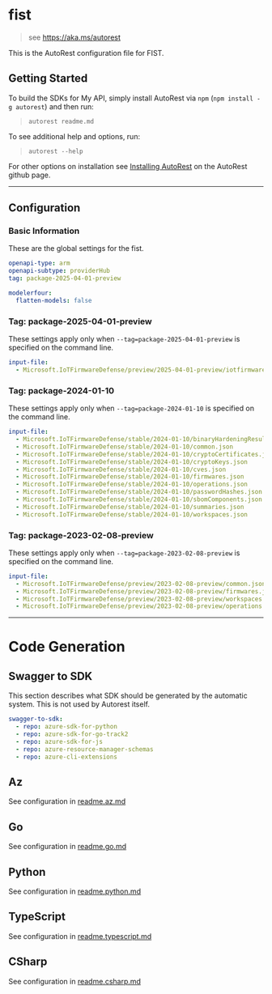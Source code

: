 # fist

> see https://aka.ms/autorest

This is the AutoRest configuration file for FIST.

## Getting Started

To build the SDKs for My API, simply install AutoRest via `npm` (`npm install -g autorest`) and then run:

> `autorest readme.md`

To see additional help and options, run:

> `autorest --help`

For other options on installation see [Installing AutoRest](https://aka.ms/autorest/install) on the AutoRest github page.

---

## Configuration

### Basic Information

These are the global settings for the fist.

``` yaml
openapi-type: arm
openapi-subtype: providerHub
tag: package-2025-04-01-preview
```

``` yaml
modelerfour:
  flatten-models: false
```
### Tag: package-2025-04-01-preview

These settings apply only when `--tag=package-2025-04-01-preview` is specified on the command line.

```yaml $(tag) == 'package-2025-04-01-preview'
input-file:
  - Microsoft.IoTFirmwareDefense/preview/2025-04-01-preview/iotfirmwaredefense.json
```

### Tag: package-2024-01-10

These settings apply only when `--tag=package-2024-01-10` is specified on the command line.

```yaml $(tag) == 'package-2024-01-10'
input-file:
  - Microsoft.IoTFirmwareDefense/stable/2024-01-10/binaryHardeningResults.json
  - Microsoft.IoTFirmwareDefense/stable/2024-01-10/common.json
  - Microsoft.IoTFirmwareDefense/stable/2024-01-10/cryptoCertificates.json
  - Microsoft.IoTFirmwareDefense/stable/2024-01-10/cryptoKeys.json
  - Microsoft.IoTFirmwareDefense/stable/2024-01-10/cves.json
  - Microsoft.IoTFirmwareDefense/stable/2024-01-10/firmwares.json
  - Microsoft.IoTFirmwareDefense/stable/2024-01-10/operations.json
  - Microsoft.IoTFirmwareDefense/stable/2024-01-10/passwordHashes.json
  - Microsoft.IoTFirmwareDefense/stable/2024-01-10/sbomComponents.json
  - Microsoft.IoTFirmwareDefense/stable/2024-01-10/summaries.json
  - Microsoft.IoTFirmwareDefense/stable/2024-01-10/workspaces.json
```

### Tag: package-2023-02-08-preview

These settings apply only when `--tag=package-2023-02-08-preview` is specified on the command line.

``` yaml $(tag) == 'package-2023-02-08-preview'
input-file:
  - Microsoft.IoTFirmwareDefense/preview/2023-02-08-preview/common.json
  - Microsoft.IoTFirmwareDefense/preview/2023-02-08-preview/firmwares.json
  - Microsoft.IoTFirmwareDefense/preview/2023-02-08-preview/workspaces.json
  - Microsoft.IoTFirmwareDefense/preview/2023-02-08-preview/operations.json
```

---

# Code Generation

## Swagger to SDK

This section describes what SDK should be generated by the automatic system.
This is not used by Autorest itself.

``` yaml $(swagger-to-sdk)
swagger-to-sdk:
  - repo: azure-sdk-for-python
  - repo: azure-sdk-for-go-track2
  - repo: azure-sdk-for-js
  - repo: azure-resource-manager-schemas
  - repo: azure-cli-extensions
```

## Az

See configuration in [readme.az.md](./readme.az.md)

## Go

See configuration in [readme.go.md](./readme.go.md)

## Python

See configuration in [readme.python.md](./readme.python.md)

## TypeScript

See configuration in [readme.typescript.md](./readme.typescript.md)

## CSharp

See configuration in [readme.csharp.md](./readme.csharp.md)
